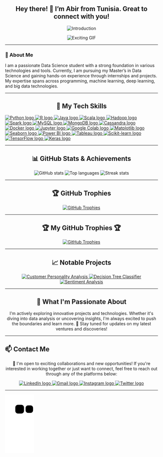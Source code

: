 <h2 align="center" >Hey there! 👋 I’m Abir from Tunisia. Great to connect with you!</h2>

<p align="center">
  <img src="https://readme-typing-svg.demolab.com/?lines=Welcome+to+my+GitHub+profile!;I'm+a+Master's+student+in+Data+Science;Exploring+data+insights+and+innovations+daily&color=E80675" alt="Introduction" />
</p>

<p align="center">
  <img src="https://media.giphy.com/media/137EaR4vAOCn1S/giphy.gif" alt="Exciting GIF" />
</p>

---
### 🚀 About Me
I am a passionate Data Science student with a strong foundation in various technologies and tools. Currently, I am pursuing my Master’s in Data Science and gaining hands-on experience through internships and projects. My expertise spans across programming, machine learning, deep learning, and big data technologies.

---

<h2 align="center">🚀 My Tech Skills</h2>

<div align="left">
  <a href="https://www.python.org/" target="_blank">
    <img src="https://img.shields.io/static/v1?message=Python&logo=python&label=&color=306998&logoColor=white&labelColor=&style=for-the-badge" height="35" alt="Python logo" />
  </a>
  <a href="https://www.r-project.org/" target="_blank">
    <img src="https://img.shields.io/static/v1?message=R&logo=r&label=&color=276DC3&logoColor=white&labelColor=&style=for-the-badge" height="35" alt="R logo" />
  </a>
  <a href="https://www.java.com/" target="_blank">
    <img src="https://img.shields.io/static/v1?message=Java&logo=java&label=&color=007396&logoColor=white&labelColor=&style=for-the-badge" height="35" alt="Java logo" />
  </a>
  <a href="https://www.scala-lang.org/" target="_blank">
    <img src="https://img.shields.io/static/v1?message=Scala&logo=scala&label=&color=DC322F&logoColor=white&labelColor=&style=for-the-badge" height="35" alt="Scala logo" />
  </a>
  <a href="https://hadoop.apache.org/" target="_blank">
    <img src="https://img.shields.io/static/v1?message=Hadoop&logo=apachehadoop&label=&color=66CCFF&logoColor=white&labelColor=&style=for-the-badge" height="35" alt="Hadoop logo" />
  </a>
  <a href="https://spark.apache.org/" target="_blank">
    <img src="https://img.shields.io/static/v1?message=Spark&logo=apachespark&label=&color=E25A1C&logoColor=white&labelColor=&style=for-the-badge" height="35" alt="Spark logo" />
  </a>
  <a href="https://www.mysql.com/" target="_blank">
    <img src="https://img.shields.io/static/v1?message=MySQL&logo=mysql&label=&color=4479A1&logoColor=white&labelColor=&style=for-the-badge" height="35" alt="MySQL logo" />
  </a>
  <a href="https://www.mongodb.com/" target="_blank">
    <img src="https://img.shields.io/static/v1?message=MongoDB&logo=mongodb&label=&color=47A248&logoColor=white&labelColor=&style=for-the-badge" height="35" alt="MongoDB logo" />
  </a>
  <a href="https://cassandra.apache.org/" target="_blank">
    <img src="https://img.shields.io/static/v1?message=Cassandra&logo=apachecassandra&label=&color=1287BD&logoColor=white&labelColor=&style=for-the-badge" height="35" alt="Cassandra logo" />
  </a>
  <a href="https://www.docker.com/" target="_blank">
    <img src="https://img.shields.io/static/v1?message=Docker&logo=docker&label=&color=2496ED&logoColor=white&labelColor=&style=for-the-badge" height="35" alt="Docker logo" />
  </a>
  <a href="https://jupyter.org/" target="_blank">
    <img src="https://img.shields.io/static/v1?message=Jupyter&logo=jupyter&label=&color=F37626&logoColor=white&labelColor=&style=for-the-badge" height="35" alt="Jupyter logo" />
  </a>
  <a href="https://colab.research.google.com/" target="_blank">
    <img src="https://img.shields.io/static/v1?message=Google%20Colab&logo=googlecolab&label=&color=F9AB00&logoColor=white&labelColor=&style=for-the-badge" height="35" alt="Google Colab logo" />
  </a>
  <a href="https://matplotlib.org/" target="_blank">
    <img src="https://img.shields.io/static/v1?message=Matplotlib&logo=matplotlib&label=&color=003B57&logoColor=white&labelColor=&style=for-the-badge" height="35" alt="Matplotlib logo" />
  </a>
  <a href="https://seaborn.pydata.org/" target="_blank">
    <img src="https://img.shields.io/static/v1?message=Seaborn&logo=seaborn&label=&color=03A8D3&logoColor=white&labelColor=&style=for-the-badge" height="35" alt="Seaborn logo" />
  </a>
  <a href="https://powerbi.microsoft.com/" target="_blank">
    <img src="https://img.shields.io/static/v1?message=Power%20BI&logo=powerbi&label=&color=F2C811&logoColor=white&labelColor=&style=for-the-badge" height="35" alt="Power BI logo" />
  </a>
  <a href="https://www.tableau.com/" target="_blank">
    <img src="https://img.shields.io/static/v1?message=Tableau&logo=tableau&label=&color=E97627&logoColor=white&labelColor=&style=for-the-badge" height="35" alt="Tableau logo" />
  </a>
  <a href="https://scikit-learn.org/" target="_blank">
    <img src="https://img.shields.io/static/v1?message=Scikit-learn&logo=scikit-learn&label=&color=F7931E&logoColor=white&labelColor=&style=for-the-badge" height="35" alt="Scikit-learn logo" />
  </a>
  <a href="https://www.tensorflow.org/" target="_blank">
    <img src="https://img.shields.io/static/v1?message=TensorFlow&logo=tensorflow&label=&color=FF6F00&logoColor=white&labelColor=&style=for-the-badge" height="35" alt="TensorFlow logo" />
  </a>
  <a href="https://keras.io/" target="_blank">
    <img src="https://img.shields.io/static/v1?message=Keras&logo=keras&label=&color=D00000&logoColor=white&labelColor=&style=for-the-badge" height="35" alt="Keras logo" />
  </a>
</div>

---

<h2 align="center">📊 GitHub Stats & Achievements</h2>
<div align="center">
  <img src="https://github-readme-stats.vercel.app/api?username=AbirLassoued&hide_title=false&hide_rank=false&show_icons=true&include_all_commits=true&count_private=true&disable_animations=false&theme=dark&locale=en&hide_border=false" height="150" alt="GitHub stats" />
  <img src="https://github-readme-stats.vercel.app/api/top-langs?username=AbirLassoued&locale=en&hide_title=false&layout=compact&card_width=320&langs_count=5&theme=dark&hide_border=false" height="150" alt="Top languages" />
  <img src="https://streak-stats.demolab.com?user=AbirLassoued&locale=en&mode=daily&theme=dark&hide_border=false&border_radius=5&order=3" height="220" alt="Streak stats" />
</div>

---

<div align="center">
  <h2>🏆 GitHub Trophies </h2>
  <a href="https://github-profile-trophy.vercel.app/?username=AbirLassoued&column=4&margin-w=15&margin-h=15&theme=darkhub" target="_blank">
    <img src="https://github-profile-trophy.vercel.app/?username=AbirLassoued&column=4&margin-w=15&margin-h=15&theme=darkhub" alt="GitHub Trophies" />
  </a>
</div>

---

<div align="center">
  <h2> <span class="trophy-icon">🏆</span> My GitHub Trophies 🏆</h2>
  <a href="https://github-profile-trophy.vercel.app/?username=AbirLassoued&column=4&margin-w=15&margin-h=15&theme=darkhub" target="_blank">
    <img class="trophy-animation" src="https://github-profile-trophy.vercel.app/?username=AbirLassoued&column=4&margin-w=15&margin-h=15&theme=darkhub" alt="GitHub Trophies" />
  </a>
  <style>
  .trophy-icon {
    display: inline-block;
    animation: bounce 1.5s infinite; /* Applies bounce animation */
  }

  @keyframes bounce {
    0%, 100% {
      transform: translateY(0); /* Start and end at the original position */
    }
    50% {
      transform: translateY(-10px); /* Moves up by 10px */
    }
  }
</style>
</div>
  
---
  
<h2 align="center">📈 Notable Projects</h2>

<p align="center">
  <a href="https://github.com/AbirLassoued/PRODIGY_DS_01" target="_blank">
    <img src="https://img.shields.io/static/v1?message=Customer%20Personality%20Analysis&logo=github&label=&color=24292F&logoColor=white&labelColor=&style=for-the-badge" alt="Customer Personality Analysis" />
  </a>
  <a href="https://github.com/AbirLassoued/PRODIGY_DS_03" target="_blank">
    <img src="https://img.shields.io/static/v1?message=Decision%20Tree%20Classifier&logo=github&label=&color=24292F&logoColor=white&labelColor=&style=for-the-badge" alt="Decision Tree Classifier" />
  </a>
  <a href="https://github.com/AbirLassoued/PRODIGY_DS_04" target="_blank">
    <img src="https://img.shields.io/static/v1?message=Sentiment%20Analysis&logo=github&label=&color=24292F&logoColor=white&labelColor=&style=for-the-badge" alt="Sentiment Analysis" />
  </a>
</p>

---
<h2 align="center">🌟 What I'm Passionate About</h2>

<p align="center">
  I’m actively exploring innovative projects and technologies. Whether it's diving into data analysis or uncovering insights, I'm always excited to push the boundaries and learn more. 🚀 Stay tuned for updates on my latest ventures and discoveries!
</p>


---

<h2 align="left">📫 Contact Me</h2>
<p align="center">🚀 I'm open to exciting collaborations and new opportunities! If you're interested in working together or just want to connect, feel free to reach out through any of the platforms below:</p>

<div align="center">
  <a href="https://www.linkedin.com/in/lassoued-abir" target="_blank">
    <img src="https://img.shields.io/static/v1?message=LinkedIn&logo=linkedin&label=&color=0077B5&logoColor=white&labelColor=&style=for-the-badge" height="35" alt="LinkedIn logo" />
  </a>
  <a href="mailto:arilassoued7@gmail.com" target="_blank">
    <img src="https://img.shields.io/static/v1?message=Gmail&logo=gmail&label=&color=D14836&logoColor=white&labelColor=&style=for-the-badge" height="35" alt="Gmail logo" />
  </a>
  <a href="https://www.instagram.com/abir.lassoued_/" target="_blank">
    <img src="https://img.shields.io/static/v1?message=Instagram&logo=instagram&label=&color=E4405F&logoColor=white&labelColor=&style=for-the-badge" height="35" alt="Instagram logo" />
  </a>
  <a href="https://x.com/lassoued_abir" target="_blank">
    <img src="https://img.shields.io/static/v1?message=Twitter&logo=twitter&label=&color=1DA1F2&logoColor=white&labelColor=&style=for-the-badge" height="35" alt="Twitter logo" />
  </a>
</div>

---
![snake gif](https://github.com/AbirLassoued/AbirLassoued/blob/output/github-contribution-grid-snake.svg)
